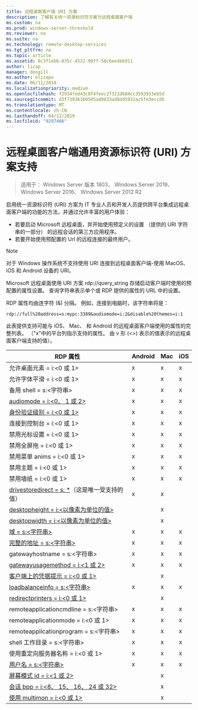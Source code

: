 ```yaml
---
title: 远程桌面客户端 URI 方案
description: 了解有关统一资源标识符方案为远程桌面客户端
ms.custom: na
ms.prod: windows-server-threshold
ms.reviewer: na
ms.suite: na
ms.technology: remote-desktop-services
ms.tgt_pltfrm: na
ms.topic: article
ms.assetid: 0c3f1eb6-835c-4522-99ff-56c6ee4bb911
author: lizap
manager: dongill
ms.author: elizapo
ms.date: 06/11/2018
ms.localizationpriority: medium
ms.openlocfilehash: f2934fed43c8f4feec2f321d684cc3593933eb5d
ms.sourcegitcommit: d3f73936160505a40633ad8dd5931ac5fe3eccdb
ms.translationtype: MT
ms.contentlocale: zh-CN
ms.lasthandoff: 04/12/2019
ms.locfileid: "9297466"
---
```

# 远程桌面客户端通用资源标识符 (URI) 方案支持

>适用于： Windows Server 版本 1803、 Windows Server 2019、 Windows Server 2016、 Windows Server 2012 R2

启用统一资源标识符 (URI) 方案为 IT 专业人员和开发人员提供跨平台集成远程桌面客户端的功能的方法，并通过允许丰富的用户体验： 

- 若要启动 Microsoft 远程桌面，并开始使用预定义的设置 （提供的 URI 字符串的一部分） 的远程会话的第三方应用程序。
- 若要开始使用预配置的 Url 的远程连接的最终用户。

>[!NOTE]
> 对于 Windows 操作系统不支持使用 URI 连接到远程桌面客户端-使用 MacOS、 iOS 和 Android 设备的 URI。

Microsoft 远程桌面使用 URI 方案 rdp://query_string 存储启动客户端时使用的预配置的属性设置。 查询字符串表示单个或 RDP 提供的属性的 URL 中的设置。 

RDP 属性均由连字符 (&) 分隔。 例如，连接到电脑时，该字符串将是：

```
rdp://full%20address=s:mypc:3389&audiomode=i:2&disable%20themes=i:1
```

此表提供支持可能与 iOS、 Mac、 和 Android 的远程桌面客户端使用的属性的完整列表。 （"x"中的平台列指示支持的属性。 由 v 形 (<>) 表示的值表示的远程桌面客户端支持的值）。

| **RDP 属性**                                           | **Android** | **Mac** | **iOS** |
|---------------------------------------------------------|---------|-----|-----|
| 允许桌面元素 = i:&lt;0 或 1&gt;                    | x       | x   | x   |
| 允许字体平滑 = i:<0 或 1&gt;                         | x       | x   | x   |
| 备用 shell = s:&lt;字符串&gt;                              | x       | x   | x   |
| [audiomode = i:&lt;0、 1 或 2&gt;](https://technet.microsoft.com/library/ff393707.aspx)                                | x       | x   | x   |
| [身份验证级别 = i:&lt;0 或 1&gt;](https://technet.microsoft.com/library/ff393709.aspx)                         | x       | x   | x   |
| 连接到控制台 = i:&lt;0 或 1&gt;                           | x       | x   | x   |
| 禁用光标设置 = i:&lt;0 或 1&gt;                      | x       | x   | x   |
| 禁用全屏拖 = i:&lt;0 或 1&gt;                     | x       | x   | x   |
| 禁用菜单 anims = i:&lt;0 或 1&gt;                           | x       | x   | x   |
| 禁用主题 = i:&lt;0 或 1&gt;                               | x       | x   | x   |
| 禁用墙纸 = i:&lt;0 或 1&gt;                            | x       | x   | x   |
| [drivestoredirect = s: *](https://technet.microsoft.com/library/ff393728(v=ws.10).aspx)（这是唯一受支持的值） | x       | x   |     |
| [desktopheight = i:&lt;以像素为单位的值&gt;](https://technet.microsoft.com/library/ff393702.aspx)                       |         | x   |     |
| [desktopwidth = i:&lt;以像素为单位的值&gt;](https://technet.microsoft.com/library/ff393697.aspx)                        |         | x   |     |
| [域 = s:&lt;字符串&gt;](https://technet.microsoft.com/library/ff393673.aspx)                           | x | x | x |
| [完整的地址 = s:&lt;字符串&gt;](https://technet.microsoft.com/library/ff393661.aspx)                     | x | x | x |
| gatewayhostname = s:&lt;字符串&gt;                  | x | x | x |
| [gatewayusagemethod = i:&lt;1 或 2&gt;](https://msdn.microsoft.com/aa381329.aspx)               | x | x | x |
| [客户端上的凭据提示 = i:&lt;0 或 1&gt;](https://technet.microsoft.com/library/ff393660(v=ws.10).aspx) |   | x |   |
| [loadbalanceinfo = s:&lt;字符串&gt;](https://technet.microsoft.com/library/ff393684.aspx)                  | x | x | x |
| [redirectprinters = i:&lt;0 或 1&gt;](https://technet.microsoft.com/library/ff393671(v=ws.10).aspx)                 |   | x |   |
| remoteapplicationcmdline = s:&lt;字符串&gt;         | x | x | x |
| remoteapplicationmode = i:&lt;0 或 1&gt;            | x | x | x |
| remoteapplicationprogram = s:&lt;字符串&gt;         | x | x | x |
| shell 工作目录 = s:&lt;字符串&gt;          | x | x | x |
| 使用重定向服务器名称 = i:&lt;0 或 1&gt;      | x | x | x |
| [用户名 = s:&lt;字符串&gt;](https://technet.microsoft.com/library/ff393678.aspx)                         | x | x | x |
| [屏幕模式 id = i:&lt;1 或 2&gt;](https://technet.microsoft.com/library/ff393692.aspx)                   |   | x |   |
| [会话 bpp = i:&lt;8、 15、 16、 24 或 32&gt;](https://technet.microsoft.com/library/ff393680.aspx)        |   | x |   |
| [使用 multimon = i:&lt;0 或 1&gt;](https://technet.microsoft.com/library/ff393695(v=ws.10).aspx)          |   | x |   |